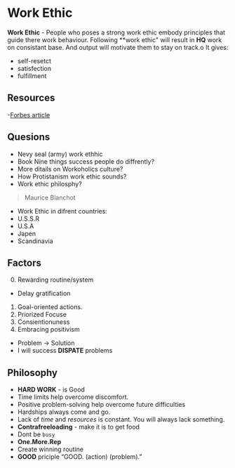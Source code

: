 # Work Ethic

**Work Ethic** - People who poses a strong work ethic embody principles that guide there work behaviour.
  Following **work ethic" will result in **HQ** work on consistant base.
  And output will motivate them to stay on track.o
  It gives:
- self-resetct
- satisfection
- fulfillment

## Resources
 -[Forbes article](https://www.forbes.com/sites/andyswan/2016/10/05/7-work-ethic-commandments-for-an-entrepreneur/?sh=59e60614ce6a)

## Quesions
- Nevy seal (army) work ethhic
-  Book Nine things success people do diffrently?
-  More ditails on Workoholics culture?
-  How Protistanism work ethic sounds?
-  Work ethic philosphy?
> Maurice Blanchot 
-  Work Ethic in difrent countries:
  - U.S.S.R
  - U.S.A
  - Japen
  - Scandinavia

## Factors

0. Rewarding routine/system
 - Delay gratification

1. Goal-oriented actions.
2. Priorized Focuse
3. Consientionuness	
4. Embracing positivism
  - Problem -> Solution
  - I will success **DISPATE** problems


## Philosophy 

- **HARD WORK** - is Good
- Time limits help overcome discomfort.
- Positive problem-solving help overcome future difficulties
- Hardships always come and go.
- Lack of *time* and *resources* is constant. You will always lack something.
- **Contrafreeloading** - make it is to get food
- Dont be `busy`
- **One.More.Rep**
- Create winning routine
- **GOOD** priciple 
“GOOD. (action) (problem).”
